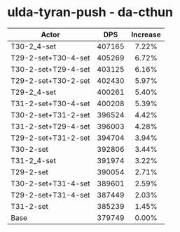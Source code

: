 # ulda-tyran-push - da-cthun
| Actor | DPS | Increase |
|---|:---:|:---:|
|T30-2_4-set|407165|7.22%|
|T29-2-set+T30-4-set|405269|6.72%|
|T30-2-set+T29-4-set|403125|6.16%|
|T29-2-set+T30-2-set|402430|5.97%|
|T29-2_4-set|400261|5.40%|
|T31-2-set+T30-4-set|400208|5.39%|
|T30-2-set+T31-2-set|396524|4.42%|
|T31-2-set+T29-4-set|396003|4.28%|
|T29-2-set+T31-2-set|394704|3.94%|
|T30-2-set|392806|3.44%|
|T31-2_4-set|391974|3.22%|
|T29-2-set|390054|2.71%|
|T30-2-set+T31-4-set|389601|2.59%|
|T29-2-set+T31-4-set|387449|2.03%|
|T31-2-set|385239|1.45%|
|Base|379749|0.00%|
